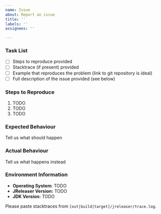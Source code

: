 ```yaml
---
name: Issue
about: Report an issue
title: ''
labels: ''
assignees: ''

---
```


<!--
Thank you for reporting an issue, please review the task list below before submitting the
issue. Your issue report may be closed if the issue is incomplete and the below tasks not completed.

NOTE: If you are unsure about something and the issue is more of a question a better place to ask questions is on our Discussions space (https://github.com/jreleaser/jreleaser/discussions) or at Stack Overflow (https://stackoverflow.com/tags/jreleaser. Please DO NOT use the issue tracker to ask questions.

Documentation issues should be posted to https://github.com/jreleaser/jreleaser.github.io/issues

-->

### Task List

- [ ] Steps to reproduce provided
- [ ] Stacktrace (if present) provided
- [ ] Example that reproduces the problem (link to git repository is ideal)
- [ ] Full description of the issue provided (see below)

### Steps to Reproduce

1. TODO
2. TODO
3. TODO

### Expected Behaviour

Tell us what should happen

### Actual Behaviour

Tell us what happens instead

### Environment Information

- **Operating System**: TODO
- **JReleaser Version:** TODO
- **JDK Version:** TODO

Please paste stacktraces from `[out|build|target]/jreleaser/trace.log`.
